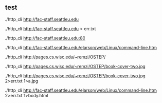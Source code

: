 ## test
./http_cli http://fac-staff.seattleu.edu

./http_cli http://fac-staff.seattleu.edu > err.txt

./http_cli http://fac-staff.seattleu.edu:80

./http_cli http://fac-staff.seattleu.edu/elarson/web/Linux/command-line.htm

./http_cli http://pages.cs.wisc.edu/~remzi/OSTEP/

./http_cli http://pages.cs.wisc.edu/~remzi/OSTEP/book-cover-two.jpg

./http_cli http://pages.cs.wisc.edu/~remzi/OSTEP/book-cover-two.jpg 2>err.txt 1>a.jpg

./http_cli http://fac-staff.seattleu.edu/elarson/web/Linux/command-line.htm 2>err.txt 1>body.html